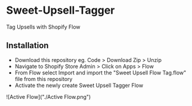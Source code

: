 # Sweet-Upsell-Tagger
Tag Upsells with Shopify Flow

## Installation

- Download this repository eg. Code > Download Zip > Unzip
- Navigate to Shopify Store Admin > Click on Apps > Flow
- From Flow select Import and import the "Sweet Upsell Flow Tag.flow" file from this repository
- Activate the newly create Sweet Upsell Tagger Flow

![Active Flow]("./Active Flow.png")
